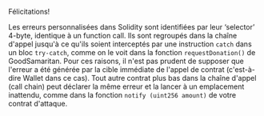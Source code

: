 Félicitations!

Les erreurs personnalisées dans Solidity sont identifiées par leur ‘selector’ 4-byte, identique à un function call. Ils sont regroupés dans la chaîne d'appel jusqu'à ce qu'ils soient interceptés par une instruction `catch` dans un bloc `try-catch`, comme on le voit dans la fonction `requestDonation()` de GoodSamaritan. Pour ces raisons, il n'est pas prudent de supposer que l'erreur a été générée par la cible immédiate de l'appel de contrat (c'est-à-dire Wallet dans ce cas). Tout autre contrat plus bas dans la chaîne d'appel (call chain) peut déclarer la même erreur et la lancer à un emplacement inattendu, comme dans la fonction `notify (uint256 amount)` de votre contrat d'attaque.
